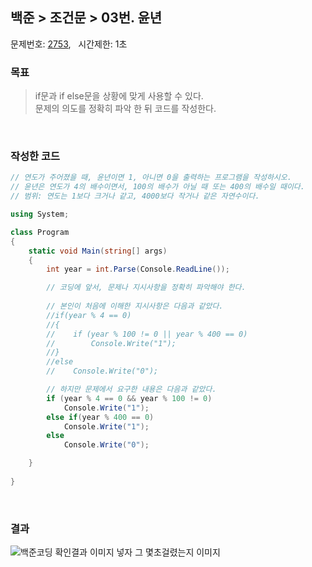 
## 백준 > 조건문 > 03번. 윤년    
문제번호: [2753](https://www.acmicpc.net/problem/2753), &nbsp; 시간제한: 1초

### 목표     
> if문과 if else문을 상황에 맞게 사용할 수 있다.    
> 문제의 의도를 정확히 파악 한 뒤 코드를 작성한다.    

<br>

### 작성한 코드   

```cs
// 연도가 주어졌을 때, 윤년이면 1, 아니면 0을 출력하는 프로그램을 작성하시오.
// 윤년은 연도가 4의 배수이면서, 100의 배수가 아닐 때 또는 400의 배수일 때이다.
// 범위: 연도는 1보다 크거나 같고, 4000보다 작거나 같은 자연수이다.

using System;

class Program
{
    static void Main(string[] args)
    {        
        int year = int.Parse(Console.ReadLine());

        // 코딩에 앞서, 문제나 지시사항을 정확히 파악해야 한다.
        
        // 본인이 처음에 이해한 지시사항은 다음과 같았다.
        //if(year % 4 == 0)
        //{
        //    if (year % 100 != 0 || year % 400 == 0)
        //        Console.Write("1");
        //}   
        //else
        //    Console.Write("0");

        // 하지만 문제에서 요구한 내용은 다음과 같았다.
        if (year % 4 == 0 && year % 100 != 0)
            Console.Write("1");
        else if(year % 400 == 0)
            Console.Write("1");
        else
            Console.Write("0");

    }    
    
}
```

<br>

### 결과    
![백준코딩 확인결과 이미지 넣자 그 몇초걸렸는지 이미지]()